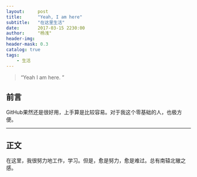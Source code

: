 ```yaml
---
layout:     post
title:      "Yeah, I am here"
subtitle:   "在这里生活"
date:       2017-03-15 2230:00
author:     "杨浅"
header-img:
header-mask: 0.3
catalog: true
tags:
    - 生活
---
```


> “Yeah I am here. ”


## 前言

GitHub果然还是很好用，上手算是比较容易。对于我这个零基础的人，也极方便。

---

## 正文

在这里，我很努力地工作，学习。但是，愈是努力，愈是难过。总有南辕北辙之感。
